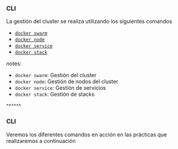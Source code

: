 ### CLI

La gestión del cluster se realiza utilizando los siguientes comandos

* [`docker swarm`](https://docs.docker.com/engine/reference/commandline/swarm/)
* [`docker node`](https://docs.docker.com/engine/reference/commandline/node/)
* [`docker service`](https://docs.docker.com/engine/reference/commandline/service/)
* [`docker stack`](https://docs.docker.com/engine/reference/commandline/stack/)

notes:

* `docker swarm`: Gestión del cluster
* `docker node`: Gestión de nodos del cluster
* `docker service`: Gestión de servicios
* `docker stack`: Gestión de stacks

^^^^^^

### CLI

Veremos los diferentes comandos en acción en las prácticas que realizaremos a continuación
